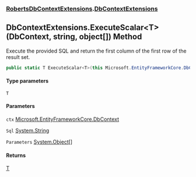 ### [RobertsDbContextExtensions](RobertsDbContextExtensions 'RobertsDbContextExtensions').[DbContextExtensions](DbContextExtensions 'RobertsDbContextExtensions.DbContextExtensions')
## DbContextExtensions.ExecuteScalar&lt;T&gt;(DbContext, string, object[]) Method
Execute the provided SQL and return the first column of the first row of
the result set.
```csharp
public static T ExecuteScalar<T>(this Microsoft.EntityFrameworkCore.DbContext ctx, string Sql, params object[] Parameters);
```
#### Type parameters
<a name='RobertsDbContextExtensions_DbContextExtensions_ExecuteScalar_T_(Microsoft_EntityFrameworkCore_DbContext_string_object__)_T'></a>
`T`  
  
#### Parameters
<a name='RobertsDbContextExtensions_DbContextExtensions_ExecuteScalar_T_(Microsoft_EntityFrameworkCore_DbContext_string_object__)_ctx'></a>
`ctx` [Microsoft.EntityFrameworkCore.DbContext](https://docs.microsoft.com/en-us/dotnet/api/Microsoft.EntityFrameworkCore.DbContext 'Microsoft.EntityFrameworkCore.DbContext')  
  
<a name='RobertsDbContextExtensions_DbContextExtensions_ExecuteScalar_T_(Microsoft_EntityFrameworkCore_DbContext_string_object__)_Sql'></a>
`Sql` [System.String](https://docs.microsoft.com/en-us/dotnet/api/System.String 'System.String')  
  
<a name='RobertsDbContextExtensions_DbContextExtensions_ExecuteScalar_T_(Microsoft_EntityFrameworkCore_DbContext_string_object__)_Parameters'></a>
`Parameters` [System.Object](https://docs.microsoft.com/en-us/dotnet/api/System.Object 'System.Object')[[]](https://docs.microsoft.com/en-us/dotnet/api/System.Array 'System.Array')  
  
#### Returns
[T](DbContextExtensions_ExecuteScalar_T_(DbContext_string_object__)#RobertsDbContextExtensions_DbContextExtensions_ExecuteScalar_T_(Microsoft_EntityFrameworkCore_DbContext_string_object__)_T 'RobertsDbContextExtensions.DbContextExtensions.ExecuteScalar&lt;T&gt;(Microsoft.EntityFrameworkCore.DbContext, string, object[]).T')  
